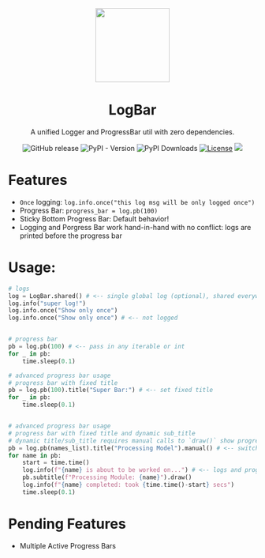 <div align=center>

<image src="https://github.com/user-attachments/assets/03e77aef-1e56-4975-bde1-cff78a4facd2" width=150 height=150>
</image>
  <h1>LogBar</h1>

  A unified Logger and ProgressBar util with zero dependencies. 
</div>

<p align="center" >
    <a href="https://github.com/ModelCloud/LogBar/releases" style="text-decoration:none;"><img alt="GitHub release" src="https://img.shields.io/github/release/ModelCloud/LogBar.svg"></a>
    <a href="https://pypi.org/project/logbar/" style="text-decoration:none;"><img alt="PyPI - Version" src="https://img.shields.io/pypi/v/logbar"></a>
    <a href="https://pepy.tech/projects/logbar" style="text-decoration:none;"><img src="https://static.pepy.tech/badge/logbar" alt="PyPI Downloads"></a>
    <a href="https://github.com/ModelCloud/LogBar/blob/main/LICENSE"><img src="https://img.shields.io/pypi/l/logbar" alt="License"></a>
    <a href="https://huggingface.co/modelcloud/"><img src="https://img.shields.io/badge/🤗%20Hugging%20Face-ModelCloud-%23ff8811.svg"></a>
</p>


# Features

* `Once` logging: `log.info.once("this log msg will be only logged once")`
* Progress Bar: `progress_bar = log.pb(100)`
* Sticky Bottom Progress Bar: Default behavior!
* Logging and Porgress Bar work hand-in-hand with no conflict: logs are printed before the progress bar

# Usage:

```py
# logs
log = LogBar.shared() # <-- single global log (optional), shared everywhere
log.info("super log!")
log.info.once("Show only once")
log.info.once("Show only once") # <-- not logged


# progress bar
pb = log.pb(100) # <-- pass in any iterable or int
for _ in pb:
    time.sleep(0.1)

# advanced progress bar usage
# progress bar with fixed title
pb = log.pb(100).title("Super Bar:") # <-- set fixed title
for _ in pb:
    time.sleep(0.1)


# advanced progress bar usage
# progress bar with fixed title and dynamic sub_title
# dynamic title/sub_title requires manual calls to `draw()` show progress correctly in correct order
pb = log.pb(names_list).title("Processing Model").manual() # <-- switch to manual render mode: call `draw()` manually
for name in pb:
    start = time.time()
    log.info(f"{name} is about to be worked on...") # <-- logs and progress bar do not conflict
    pb.subtitle(f"Processing Module: {name}").draw()
    log.info(f"{name} completed: took {time.time()-start} secs")
    time.sleep(0.1)
```

# Pending Features

* Multiple Active Progress Bars




